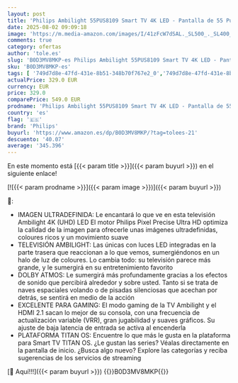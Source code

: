 ```yaml
---
layout: post
title: 'Philips Ambilight 55PUS8109 Smart TV 4K LED - Pantalla de 55 Pulgadas con Plataforma Titan OS  Pixel Precise Ultra HD y Sonido Dolby Atmos  Funciona con Alexa y Asistente de Google - Cromo Satinado'
date: 2025-08-02 09:09:18
image: 'https://m.media-amazon.com/images/I/41zFcW7dSAL._SL500_._SL400_.jpg'
comments: true
category: ofertas
author: 'tole.es'
slug: 'B0D3MV8MKP-es Philips Ambilight 55PUS8109 Smart TV 4K LED - Pantalla de...'
sku: 'B0D3MV8MKP-es'
tags: [ '749d7d8e-47fd-431e-8b51-348b70f767e2_0','749d7d8e-47fd-431e-8b51-348b70f767e2_1901','Arborist Merchandising Root','Electrónica','Self Service','Special Features Stores','TV, vídeo y home cinema','TVs 50"-59"','Televisores','alexa','philips','🇪🇸', ]
actualPrice: 329.0 EUR
currency: EUR
price: 329.0
comparePrice: 549.0 EUR
prodname: 'Philips Ambilight 55PUS8109 Smart TV 4K LED - Pantalla de 55 Pulgadas con Plataforma Titan OS  Pixel Precise Ultra HD y Sonido Dolby Atmos  Funciona con Alexa y Asistente de Google - Cromo Satinado'
country: 'es'
flag: '🇪🇸'
brand: 'Philips'
buyurl: 'https://www.amazon.es/dp/B0D3MV8MKP/?tag=tolees-21'
descuento: '40.07'
average: '345.396'
---
```


En este momento está [{{< param title >}}]({{< param buyurl >}}) en el siguiente enlace!

[![{{< param prodname >}}]({{< param image >}})]({{< param buyurl >}})

🔎:

- IMAGEN ULTRADEFINIDA: Le encantará lo que ve en esta televisión Ambilight 4K (UHD) LED El motor Philips Pixel Precise Ultra HD optimiza la calidad de la imagen para ofrecerle unas imágenes ultradefinidas, coloures ricos y un movimiento suave
- TELEVISIÓN AMBILIGHT: Las únicas con luces LED integradas en la parte trasera que reaccionan a lo que vemos, sumergiéndonos en un halo de luz de coloures. Lo cambia todo: su televisión parece más grande, y le sumergirá en su entretenimiento favorito
- DOLBY ATMOS: Le sumergirá más profundamente gracias a los efectos de sonido que percibirá alrededor y sobre usted. Tanto si se trata de naves espaciales volando o de pisadas silenciosas que acechan por detrás, se sentirá en medio de la acción
- EXCELENTE PARA GAMING: El modo gaming de la TV Ambilight y el HDMI 2.1 sacan lo mejor de su consola, con una frecuencia de actualización variable (VRR), gran jugabilidad y suaves gráficos. Su ajuste de baja latencia de entrada se activa al encenderla
- PLATAFORMA TITAN OS: Encuentre lo que más le gusta en la plataforma para Smart TV TITAN OS. ¿Le gustan las series? Véalas directamente en la pantalla de inicio. ¿Busca algo nuevo? Explore las categorías y reciba sugerencias de los servicios de streaming

[🛒 Aquí!!!]({{< param buyurl >}})
{{<world>}}B0D3MV8MKP{{</world>}}
